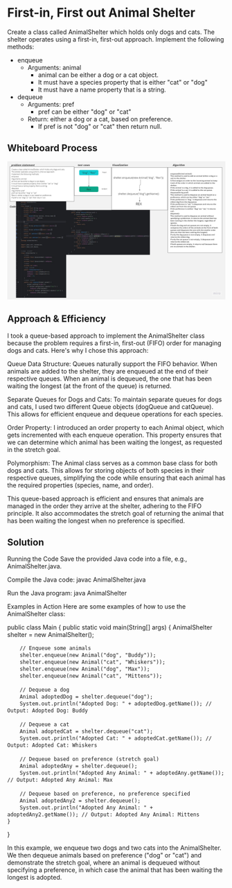 # First-in, First out Animal Shelter
<!-- Description of the challenge -->
 Create a class called AnimalShelter which holds only dogs and cats.
 The shelter operates using a first-in, first-out approach.
 Implement the following methods:
 - enqueue
   - Arguments: animal
     - animal can be either a dog or a cat object.
     - It must have a species property that is either "cat" or "dog"
     - It must have a name property that is a string.
 - dequeue
   - Arguments: pref
     - pref can be either "dog" or "cat"
   - Return: either a dog or a cat, based on preference.
     - If pref is not "dog" or "cat" then return null.
## Whiteboard Process
<!-- Embedded whiteboard image -->
![Alt text](image.png)

## Approach & Efficiency
<!-- What approach did you take? Why? What is the Big O space/time for this approach? -->
I took a queue-based approach to implement the AnimalShelter class because the problem requires a first-in, first-out (FIFO) order for managing dogs and cats. Here's why I chose this approach:

Queue Data Structure: Queues naturally support the FIFO behavior. When animals are added to the shelter, they are enqueued at the end of their respective queues. When an animal is dequeued, the one that has been waiting the longest (at the front of the queue) is returned.

Separate Queues for Dogs and Cats: To maintain separate queues for dogs and cats, I used two different Queue objects (dogQueue and catQueue). This allows for efficient enqueue and dequeue operations for each species.

Order Property: I introduced an order property to each Animal object, which gets incremented with each enqueue operation. This property ensures that we can determine which animal has been waiting the longest, as requested in the stretch goal.

Polymorphism: The Animal class serves as a common base class for both dogs and cats. This allows for storing objects of both species in their respective queues, simplifying the code while ensuring that each animal has the required properties (species, name, and order).

This queue-based approach is efficient and ensures that animals are managed in the order they arrive at the shelter, adhering to the FIFO principle. It also accommodates the stretch goal of returning the animal that has been waiting the longest when no preference is specified.
## Solution
<!-- Show how to run your code, and examples of it in action -->
Running the Code
Save the provided Java code into a file, e.g., AnimalShelter.java.

Compile the Java code:
javac AnimalShelter.java

Run the Java program:
java AnimalShelter

Examples in Action
Here are some examples of how to use the AnimalShelter class:

public class Main {
public static void main(String[] args) {
AnimalShelter shelter = new AnimalShelter();

        // Enqueue some animals
        shelter.enqueue(new Animal("dog", "Buddy"));
        shelter.enqueue(new Animal("cat", "Whiskers"));
        shelter.enqueue(new Animal("dog", "Max"));
        shelter.enqueue(new Animal("cat", "Mittens"));

        // Dequeue a dog
        Animal adoptedDog = shelter.dequeue("dog");
        System.out.println("Adopted Dog: " + adoptedDog.getName()); // Output: Adopted Dog: Buddy

        // Dequeue a cat
        Animal adoptedCat = shelter.dequeue("cat");
        System.out.println("Adopted Cat: " + adoptedCat.getName()); // Output: Adopted Cat: Whiskers

        // Dequeue based on preference (stretch goal)
        Animal adoptedAny = shelter.dequeue();
        System.out.println("Adopted Any Animal: " + adoptedAny.getName()); // Output: Adopted Any Animal: Max

        // Dequeue based on preference, no preference specified
        Animal adoptedAny2 = shelter.dequeue();
        System.out.println("Adopted Any Animal: " + adoptedAny2.getName()); // Output: Adopted Any Animal: Mittens
    }
}

In this example, we enqueue two dogs and two cats into the AnimalShelter. We then dequeue animals based on preference ("dog" or "cat") and demonstrate the stretch goal, where an animal is dequeued without specifying a preference, in which case the animal that has been waiting the longest is adopted.